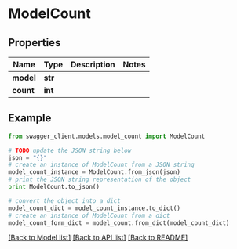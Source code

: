 # ModelCount


## Properties
Name | Type | Description | Notes
------------ | ------------- | ------------- | -------------
**model** | **str** |  | 
**count** | **int** |  | 

## Example

```python
from swagger_client.models.model_count import ModelCount

# TODO update the JSON string below
json = "{}"
# create an instance of ModelCount from a JSON string
model_count_instance = ModelCount.from_json(json)
# print the JSON string representation of the object
print ModelCount.to_json()

# convert the object into a dict
model_count_dict = model_count_instance.to_dict()
# create an instance of ModelCount from a dict
model_count_form_dict = model_count.from_dict(model_count_dict)
```
[[Back to Model list]](../README.md#documentation-for-models) [[Back to API list]](../README.md#documentation-for-api-endpoints) [[Back to README]](../README.md)


